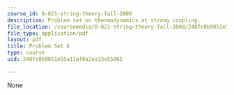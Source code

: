 ```yaml
---
course_id: 8-821-string-theory-fall-2008
description: Problem set on thermodynamics at strong coupling.
file_location: /coursemedia/8-821-string-theory-fall-2008/248fc0b9051e55a11af8a2aa13a55065_pset06.pdf
file_type: application/pdf
layout: pdf
title: Problem Set 6
type: course
uid: 248fc0b9051e55a11af8a2aa13a55065

---
```

None